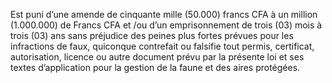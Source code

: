 Est puni d’une amende de cinquante mille (50.000) francs CFA à un million (1.000.000) de Francs CFA et /ou d’un emprisonnement de trois (03) mois à trois (03) ans sans préjudice des peines plus fortes prévues pour les infractions de faux, quiconque contrefait ou falsifie tout permis, certificat, autorisation, licence ou autre document prévu par la présente loi et ses textes d’application pour la gestion de la faune et des aires protégées.